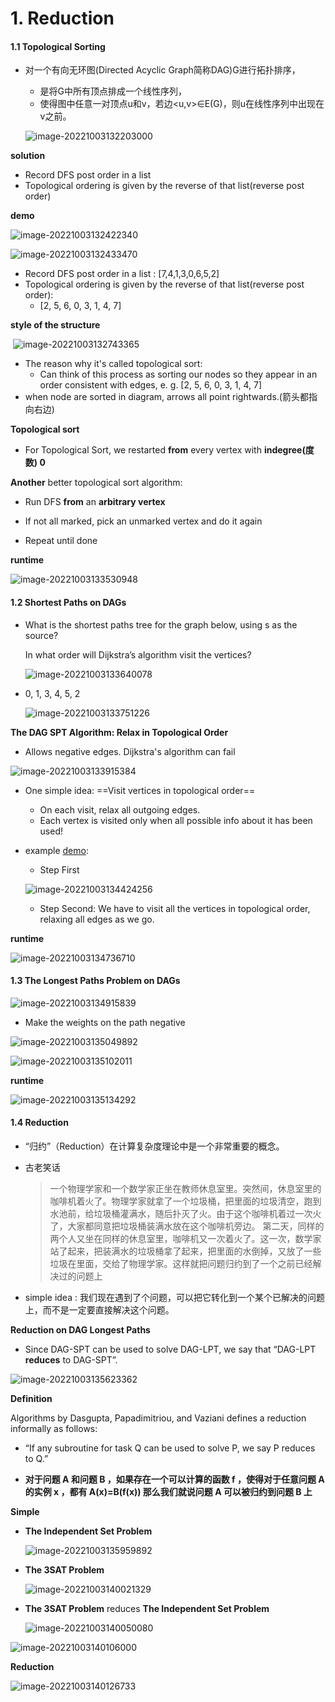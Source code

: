 # 1. Reduction

#### 1.1 **Topological Sorting**

+ 对一个有向无环图(Directed Acyclic Graph简称DAG)G进行拓扑排序，

  + 是将G中所有顶点排成一个线性序列，
  + 使得图中任意一对顶点u和v，若边<u,v>∈E(G)，则u在线性序列中出现在v之前。

  ![image-20221003132203000](C:\Users\xiguaa\AppData\Roaming\Typora\typora-user-images\image-20221003132203000.png)



**solution**

+ Record DFS post order in a list
+ Topological ordering is given by the reverse of that list(reverse post order) 

**demo**

![image-20221003132422340](C:\Users\xiguaa\AppData\Roaming\Typora\typora-user-images\image-20221003132422340.png)

![image-20221003132433470](C:\Users\xiguaa\AppData\Roaming\Typora\typora-user-images\image-20221003132433470.png)

+ Record DFS post order in a list : [7,4,1,3,0,6,5,2]
+ Topological ordering is given by the reverse of that list(reverse post order):
  + [2, 5, 6, 0, 3, 1, 4, 7]



**style of the structure**

​	![image-20221003132743365](C:\Users\xiguaa\AppData\Roaming\Typora\typora-user-images\image-20221003132743365.png)

+ The reason why it's called topological sort:
  + Can think of this process as sorting our nodes so they appear in an order consistent with edges,  e. g. [2, 5, 6, 0, 3, 1, 4, 7]
+ when node are sorted in diagram,  arrows all point rightwards.(箭头都指向右边)



**Topological sort**

+ For Topological Sort, we restarted **from** every vertex with **indegree(度数) 0** 

**Another** better topological sort algorithm:

+ Run DFS **from** an **arbitrary vertex**

+ If not all marked, pick an unmarked vertex and do it again
+ Repeat until done



**runtime**

![image-20221003133530948](C:\Users\xiguaa\AppData\Roaming\Typora\typora-user-images\image-20221003133530948.png)



#### 1.2 **Shortest Paths on DAGs**

+ What is the shortest paths tree for the graph below, using s as the source?

  In what order will Dijkstra’s algorithm visit the vertices?

  ![image-20221003133640078](C:\Users\xiguaa\AppData\Roaming\Typora\typora-user-images\image-20221003133640078.png)

+ 0, 1, 3, 4, 5, 2

  ![image-20221003133751226](C:\Users\xiguaa\AppData\Roaming\Typora\typora-user-images\image-20221003133751226.png)



**The DAG SPT Algorithm: Relax in Topological Order**

+ Allows negative edges. Dijkstra's algorithm can fail

![image-20221003133915384](C:\Users\xiguaa\AppData\Roaming\Typora\typora-user-images\image-20221003133915384.png)

+ One simple idea: ==Visit vertices in topological order==
  + On each visit, relax all outgoing edges.
  + Each vertex is visited only when all possible info about it has been used!

+ example [demo](https://docs.google.com/presentation/d/1CfnLS3FSXV8X2sXPTravZGXeBUUkcFQv7Uf2iGWGUfs/edit?usp=sharing): 

  + Step First

  ![image-20221003134424256](C:\Users\xiguaa\AppData\Roaming\Typora\typora-user-images\image-20221003134424256.png)

  + Step Second: We have to visit all the vertices in topological order, relaxing all edges as we go. 

**runtime**

![image-20221003134736710](C:\Users\xiguaa\AppData\Roaming\Typora\typora-user-images\image-20221003134736710.png)



#### 1.3 **The Longest Paths Problem on DAGs**

![image-20221003134915839](C:\Users\xiguaa\AppData\Roaming\Typora\typora-user-images\image-20221003134915839.png)

+ Make the weights on the path negative

![image-20221003135049892](C:\Users\xiguaa\AppData\Roaming\Typora\typora-user-images\image-20221003135049892.png)

![image-20221003135102011](C:\Users\xiguaa\AppData\Roaming\Typora\typora-user-images\image-20221003135102011.png)

**runtime**

![image-20221003135134292](C:\Users\xiguaa\AppData\Roaming\Typora\typora-user-images\image-20221003135134292.png)



#### 1.4 Reduction

+ “归约”（Reduction）在计算复杂度理论中是一个非常重要的概念。

+ 古老笑话

  > 一个物理学家和一个数学家正坐在教师休息室里。突然间，休息室里的咖啡机着火了。物理学家就拿了一个垃圾桶，把里面的垃圾清空，跑到水池前，给垃圾桶灌满水，随后扑灭了火。由于这个咖啡机着过一次火了，大家都同意把垃圾桶装满水放在这个咖啡机旁边。
  > 第二天，同样的两个人又坐在同样的休息室里，咖啡机又一次着火了。这一次，数学家站了起来，把装满水的垃圾桶拿了起来，把里面的水倒掉，又放了一些垃圾在里面，交给了物理学家。这样就把问题归约到了一个之前已经解决过的问题上

+ simple idea : 我们现在遇到了个问题，可以把它转化到一个某个已解决的问题上，而不是一定要直接解决这个问题。

**Reduction on DAG Longest Paths**

+ Since DAG-SPT can be used to solve DAG-LPT,
   we say that “DAG-LPT **reduces** to DAG-SPT”. 

![image-20221003135623362](C:\Users\xiguaa\AppData\Roaming\Typora\typora-user-images\image-20221003135623362.png)



**Definition**

Algorithms by Dasgupta, Papadimitriou, and Vaziani 
		defines a reduction informally as follows:

+ “If any subroutine for task Q can be used to solve P, we say P reduces to Q.”

+ **对于问题 A 和问题 B ，如果存在一个可以计算的函数 f ，使得对于任意问题 A 的实例 x ，都有 A(x)=B(f(x)) 那么我们就说问题 A 可以被归约到问题 B 上**



**Simple**

+ **The Independent Set Problem**

  ![image-20221003135959892](C:\Users\xiguaa\AppData\Roaming\Typora\typora-user-images\image-20221003135959892.png)

+ **The 3SAT Problem**

  ![image-20221003140021329](C:\Users\xiguaa\AppData\Roaming\Typora\typora-user-images\image-20221003140021329.png)

+ **The 3SAT Problem** reduces **The Independent Set Problem**

  ![image-20221003140050080](C:\Users\xiguaa\AppData\Roaming\Typora\typora-user-images\image-20221003140050080.png)

![image-20221003140106000](C:\Users\xiguaa\AppData\Roaming\Typora\typora-user-images\image-20221003140106000.png)

**Reduction**

![image-20221003140126733](C:\Users\xiguaa\AppData\Roaming\Typora\typora-user-images\image-20221003140126733.png)

